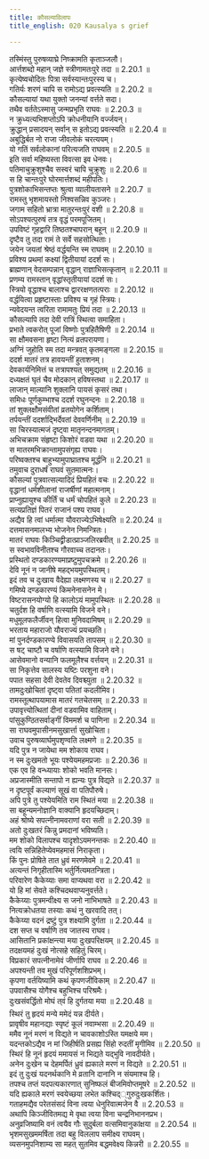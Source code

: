 ```yaml
---
title: कौसल्याविलापः
title_english: 020 Kausalya s grief

---
```

<div class="audioEmbed"  caption="श्रीराम-हरिसीताराममूर्ति-घनपाठिभ्यां वचनम्" src="https://archive.org/download/Ramayana-recitation-Sriram-harisItArAmamUrti-Ghanapaati-v2/Kanda_2/Kanda_2_AYK-020-Kousalya_Vilapaha.mp3"></div>

  
तस्मिंस्तु पुरुषव्याघ्रे निष्क्रामति कृताञ्जलौ।  
आर्त्तशब्दो महान् जज्ञे स्त्रीणामतःपुरे तदा ॥ 2.20.1 ॥   
कृत्येष्वचोदितः पित्रा सर्वस्यान्तःपुरस्य च।  
गतिर्यः शरणं चापि स रामोऽद्य प्रवत्स्यति ॥ 2.20.2 ॥   
कौसल्यायां यथा युक्तो जनन्यां वर्त्तते सदा।  
तथैव वर्ततेऽस्मासु जन्मप्रभृति राघवः ॥ 2.20.3 ॥   
न क्रुध्यत्यभिशप्तोऽपि क्रोधनीयानि वर्ज्जयन्।  
क्रुद्धान् प्रसादयन् सर्वान् स इतोऽद्य प्रवत्स्यति ॥ 2.20.4 ॥   
अबुद्धिर्बत नो राजा जीवलोकं चरत्ययम्।  
यो गतिं सर्वलोकानां परित्यजति राघवम् ॥ 2.20.5 ॥   
इति सर्वा महिष्यस्ता विवत्सा इव धेनवः।  
पतिमाचुक्रुशुश्चैव सस्वरं चापि चुक्रुशुः ॥ 2.20.6 ॥   
स हि चान्तःपुरे घोरमार्त्तशब्दं महीपतिः।  
पुत्रशोकाभिसन्तप्तः श्रुत्वा व्यालीयतासने ॥ 2.20.7 ॥   
रामस्तु भृशमायस्तो निश्वसन्निव कुञ्जरः।  
जगाम सहितो भ्रात्रा मातुरन्तःपुरं वशी ॥ 2.20.8 ॥   
सोऽपश्यत्पुरुषं तत्र वृद्धं परमपूजितम्।  
उपविष्टं गृहद्वारि तिष्ठतश्चापरान् बहून् ॥ 2.20.9 ॥   
दृष्टैव तु तदा रामं ते सर्वे सहसोत्थिताः।  
जयेन जयतां श्रेष्ठं वर्द्धयन्ति स्म राघवम् ॥ 2.20.10 ॥   
प्रविश्य प्रथमां कक्ष्यां द्वितीयायां ददर्श सः।  
ब्राह्मणान् वेदसम्पन्नान् वृद्धान् राज्ञाभिसत्कृतान् ॥ 2.20.11 ॥   
प्रणम्य रामस्तान् वृद्धांस्तृतीयायां ददर्श सः।  
स्त्रियो वृद्धाश्च बालाश्च द्वाररक्षणतत्पराः ॥ 2.20.12 ॥   
वर्द्धयित्वा प्रहृष्टास्ताः प्रविश्य च गृहं स्त्रियः।  
न्यवेदयन्त त्वरिता रामामतुः प्रियं तदा ॥ 2.20.13 ॥   
कौसल्यापि तदा देवी रात्रिं स्थित्वा समाहिता।  
प्रभाते त्वकरोत् पूजां विष्णोः पुत्रहितैषिणी ॥ 2.20.14 ॥   
सा क्षौमवसना हृष्टा नित्यं व्रतपरायणा।  
अग्निं जुहोति स्म तदा मन्त्रवत् कृतमङ्गला ॥ 2.20.15 ॥   
ददर्श मातरं तत्र हावयन्तीं हुताशनम्।  
देवकार्यनिमित्तं च तत्रापश्यत् समुद्यतम् ॥ 2.20.16 ॥   
दध्यक्षतं घृतं चैव मोदकान् हविषस्तथा ॥ 2.20.17 ॥   
लाजान् माल्यानि शुक्लानि पायसं कृसरं तथा।  
समिधः पूर्णकुम्भाश्च ददर्श रघुनन्दनः ॥ 2.20.18 ॥   
तां शुक्लक्षौमसंवीतां व्रतयोगेन कर्शिताम्।  
तर्पयन्तीं ददर्शाद्भिर्देवतां देववर्णिनीम् ॥ 2.20.19 ॥   
सा चिरस्यात्मजं दृष्ट्वा मातृनन्दनमागतम्।  
अभिचक्राम संहृष्टा किशोरं वडवा यथा ॥ 2.20.20 ॥   
स मातरमभिक्रान्तामुपसंगृह्य राघवः।  
परिष्वक्तश्च बाहुभ्यामुपाघ्रातश्च मूर्द्धनि ॥ 2.20.21 ॥   
तमुवाच दुराधर्षं राघवं सुतमात्मनः।  
कौसल्यां पुत्रवात्सल्यादिदं प्रियहितं वचः ॥ 2.20.22 ॥   
वृद्धानां धर्मशीलानां राजर्षीणां महात्मनाम्।  
प्राप्नुह्यायुश्च कीर्तिं च धर्मं चोपहितं कुले ॥ 2.20.23 ॥   
सत्यप्रतिज्ञं पितरं राजानं पश्य राघव।  
अद्यैव हि त्वां धर्मात्मा यौवराज्येऽभिषेक्ष्यति ॥ 2.20.24 ॥   
दत्तमासनमालभ्य भोजनेन निमन्त्रितः।  
मातरं राघवः किञ्चिद्व्रीडात्प्राञ्जलिरब्रवीत् ॥ 2.20.25 ॥   
स स्वभावविनीतश्च गौरवाच्च तदानतः।  
प्रस्थितो दण्डकारण्यमाप्रष्टुमुपचक्रमे ॥ 2.20.26 ॥   
देवि नूनं न जानीषे महद्भयमुपस्थितम्।  
इदं तव च दुःखाय वैदेह्या लक्ष्मणस्य च ॥ 2.20.27 ॥   
गमिष्ये दण्डकारण्यं किमनेनासनेन मे।  
विष्टरासनयोग्यो हि कालोऽयं मामुपस्थितः ॥ 2.20.28 ॥   
चतुर्दश हि वर्षाणि वत्स्यामि विजने वने।  
मधुमूलफलैर्जीवन् हित्वा मुनिवदामिषम् ॥ 2.20.29 ॥   
भरताय महाराजो यौवराज्यं प्रयच्छति।  
मां पुनर्दण्डकारण्ये विवासयति तापसम् ॥ 2.20.30 ॥   
स षट् चाष्टौ च वर्षाणि वत्स्यामि विजने वने।  
आसेवमानो वन्यानि फलमूलैश्च वर्त्तयन् ॥ 2.20.31 ॥   
सा निकृत्तेव सालस्य यष्टिः परशुना वने।  
पपात सहसा देवी देवतेव दिवश्च्युता ॥ 2.20.32 ॥   
तामदुःखोचितां दृष्ट्वा पतितां कदलीमिव।  
रामस्तूत्थापयामास मातरं गतचेतसम् ॥ 2.20.33 ॥   
उपावृत्त्योत्थितां दीनां वडवामिव वाहिताम्।  
पांसुकुण्ठितसर्वाङ्गीं विममर्श च पाणिना ॥ 2.20.34 ॥   
सा राघवमुपासीनमसुखार्त्ता सुखोचिता।  
उवाच पुरुषव्यार्घमुपशृण्वति लक्ष्मणे ॥ 2.20.35 ॥   
यदि पुत्र न जायेथा मम शोकाय राघव।  
न स्म दुःखमतो भूयः पश्येयमहमप्रजाः ॥ 2.20.36 ॥   
एक एव हि वन्ध्यायाः शोको भवति मानसः।  
अप्रजास्मीति सन्तापो न ह्यन्यः पुत्र विद्यते ॥ 2.20.37 ॥   
न दृष्टपूर्वं कल्याणं सूखं वा पतिपौरुषे।  
अपि पुत्रे तु पश्येयमिति राम स्थितं मया ॥ 2.20.38 ॥   
सा बहून्यमनोज्ञानि वाक्यानि हृदयच्छिदाम्।  
अहं श्रोष्ये सपत्नीनामवराणां वरा सती ॥ 2.20.39 ॥   
अतो दुःखतरं किन्नु प्रमदानां भविष्यति।  
मम शोको विलापश्च यादृशोऽयमनन्तकः ॥ 2.20.40 ॥   
त्वयि सन्निहितेप्येवमहमासं निराकृता।  
किं पुनः प्रोषिते तात ध्रुवं मरणमेवमे ॥ 2.20.41 ॥   
अत्यन्तं निगृहीतास्मि भर्तुर्नित्यमतन्त्रिता।  
परिवारेण कैकेय्याः समा वाप्यथवा वरा ॥ 2.20.42 ॥   
यो हि मां सेवते कश्चिदथवाप्यनुवर्त्तते।  
कैकेय्याः पुत्रमन्वीक्ष्य स जनो नाभिभाषते ॥ 2.20.43 ॥   
नित्यक्रोधतया तस्याः कथं नु खरवादि तत्।  
कैकेय्या वदनं द्रष्टुं पुत्र शक्ष्यामि दुर्गता ॥ 2.20.44 ॥   
दश सप्त च वर्षाणि तव जातस्य राघव।  
आसितानि प्रकांक्षन्त्या मया दुःखपरिक्षयम् ॥ 2.20.45 ॥   
तदक्षयमहं दुःखं नोत्सहे सहितुं चिरम्।  
विप्रकारं सपत्नीनामेवं जीर्णापि राघव ॥ 2.20.46 ॥   
अपश्यन्ती तव मुखं परिपूर्णशशिप्रभम्।  
कृपणा वर्तयिष्यामि कथं कृपणजीविकाम् ॥ 2.20.47 ॥   
उपवासैश्च योगैश्च बहुभिश्च परिश्रमैः।  
दुःखसंवर्द्धितो मोघं त्वं हि दुर्गतया मया ॥ 2.20.48 ॥   
स्थिरं तु हृदयं मन्ये ममेदं यन्न दीर्यते।  
प्रावृषीव महानद्याः स्पृष्टं कूलं नवाम्भसा ॥ 2.20.49 ॥   
ममैव नूनं मरणं न विद्यते न चावकाशोऽस्ति यमक्षये मम।  
यदन्तकोऽद्यैव न मां जिहीर्षति प्रसह्य सिंहो रुदतीं मृगीमिव ॥ 2.20.50 ॥   
स्थिरं हि नूनं हृदयं ममायसं न भिद्यते यद्भुवि नावदीर्यते।  
अनेन दुःखेन च देहमर्पितं ध्रुवं ह्यकाले मरणं न विद्यते ॥ 2.20.51 ॥   
इदं तु दुःखं यदनर्थकानि मे व्रतानि दानानि न संयमाश्च हि।  
तपश्च तप्तं यदपत्यकारणात् सुनिष्फलं बीजमिवोप्तमूषरे ॥ 2.20.52 ॥   
यदि ह्यकाले मरणं स्वयेच्छया लभेत कश्चिद््गुरुदुःखकर्शितः।  
गताहमद्यैव परेतसंसदं विना त्वया धेनुरिवात्मजेन वै ॥ 2.20.53 ॥   
अथापि किञ्जीवितमद्य मे वृथा त्वया विना चन्द्रनिभाननप्रभ।  
अनुव्रजिष्यामि वनं त्वयैव गौः सुदुर्बला वत्समिवानुकांक्षया ॥ 2.20.54 ॥   
भृशमसुखममर्षिता तदा बहु विललाप समीक्ष्य राघवम्।  
व्यसनमुपनिशाम्य सा महत् सुतमिव बद्धमवेक्ष्य किन्नरी ॥ 2.20.55 ॥   